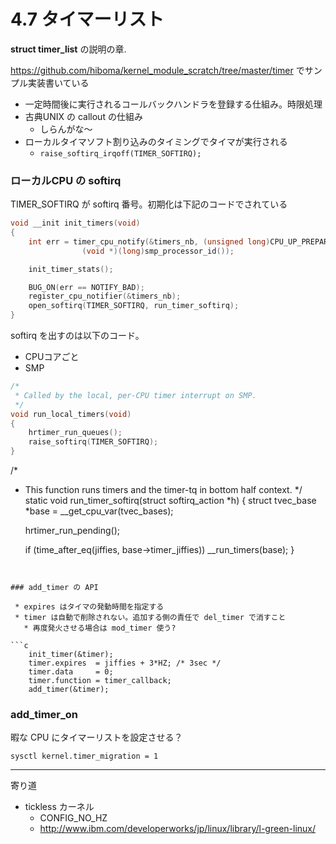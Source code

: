 # 4.7 タイマーリスト

**struct timer_list** の説明の章.

https://github.com/hiboma/kernel_module_scratch/tree/master/timer でサンプル実装書いている

 * 一定時間後に実行されるコールバックハンドラを登録する仕組み。時限処理
 * 古典UNIX の callout の仕組み
   * しらんがな〜
 * ローカルタイマソフト割り込みのタイミングでタイマが実行される
   * `raise_softirq_irqoff(TIMER_SOFTIRQ);`

### ローカルCPU の softirq

TIMER_SOFTIRQ が softirq 番号。初期化は下記のコードでされている

```c   
void __init init_timers(void)
{
	int err = timer_cpu_notify(&timers_nb, (unsigned long)CPU_UP_PREPARE,
				(void *)(long)smp_processor_id());

	init_timer_stats();

	BUG_ON(err == NOTIFY_BAD);
	register_cpu_notifier(&timers_nb);
	open_softirq(TIMER_SOFTIRQ, run_timer_softirq);
}
```

softirq を出すのは以下のコード。

 * CPUコアごと
 * SMP

```c
/*
 * Called by the local, per-CPU timer interrupt on SMP.
 */
void run_local_timers(void)
{
	hrtimer_run_queues();
	raise_softirq(TIMER_SOFTIRQ);
}
```


/*
 * This function runs timers and the timer-tq in bottom half context.
 */
static void run_timer_softirq(struct softirq_action *h)
{
	struct tvec_base *base = __get_cpu_var(tvec_bases);

	hrtimer_run_pending();

	if (time_after_eq(jiffies, base->timer_jiffies))
		__run_timers(base);
}
```


### add_timer の API

 * expires はタイマの発動時間を指定する
 * timer は自動で削除されない。追加する側の責任で del_timer で消すこと
   * 再度発火させる場合は mod_timer 使う?

```c
	init_timer(&timer);
	timer.expires  = jiffies + 3*HZ; /* 3sec */
	timer.data     = 0;
	timer.function = timer_callback;
	add_timer(&timer);
```

### add_timer_on

暇な CPU にタイマーリストを設定させる？

```
sysctl kernel.timer_migration = 1
```

----

寄り道

 * tickless カーネル
   * CONFIG_NO_HZ
   * http://www.ibm.com/developerworks/jp/linux/library/l-green-linux/